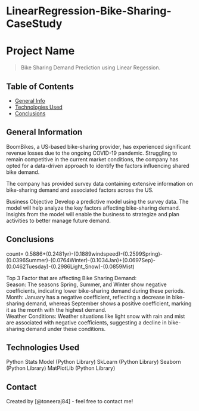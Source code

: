# LinearRegression-Bike-Sharing-CaseStudy
# Project Name
> Bike Sharing Demand Prediction using Linear Regession.


## Table of Contents
* [General Info](#general-information)
* [Technologies Used](#technologies-used)
* [Conclusions](#conclusions)

<!-- You can include any other section that is pertinent to your problem -->

## General Information
BoomBikes, a US-based bike-sharing provider, has experienced significant revenue losses due to the ongoing COVID-19 pandemic. Struggling to remain competitive in the current market conditions, the company has opted for a data-driven approach to identify the factors influencing shared bike demand.

The company has provided survey data containing extensive information on bike-sharing demand and associated factors across the US.

Business Objective
Develop a predictive model using the survey data.
The model will help analyze the key factors affecting bike-sharing demand.
Insights from the model will enable the business to strategize and plan activities to better manage future demand.

## Conclusions
count= 0.5886+(0.2481yr)-(0.1889windspeed)-(0.2599Spring)-(0.0396Summer)-(0.0764Winter)-(0.1034Jan)+(0.0697Sep)-(0.0462Tuesday)-(0.2986Light_Snow)-(0.0859Mist) </br>

Top 3 Factor that are affecting Bike Sharing Demand: </br>
Season: The seasons Spring, Summer, and Winter show negative coefficients, indicating lower bike-sharing demand during these periods. </br>
Month: January has a negative coefficient, reflecting a decrease in bike-sharing demand, whereas September shows a positive coefficient, marking it as the month with the highest demand. </br>
Weather Conditions: Weather situations like light snow with rain and mist are associated with negative coefficients, suggesting a decline in bike-sharing demand under these conditions.

## Technologies Used
Python
Stats Model (Python Library)
SkLearn (Python Library)
Seaborn (Python Library)
MatPlotLib (Python Library)


## Contact
Created by [@toneeraj84] - feel free to contact me!
